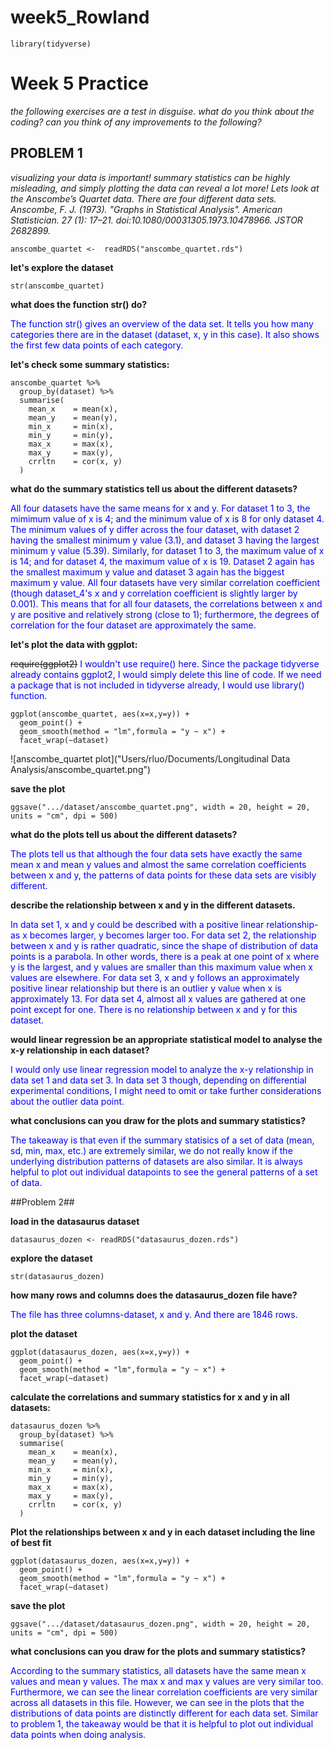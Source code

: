 # week5_Rowland

```{r}
library(tidyverse)
```

# Week 5 Practice #

*the following exercises are a test in disguise.*
*what do you think about the coding?* 
*can you think of any improvements to the following?*

## PROBLEM 1 ##

*visualizing your data is important!*
*summary statistics can be highly misleading, and simply plotting the data can reveal a lot more!*
*Lets look at the Anscombe’s Quartet data. There are four different data sets.*
*Anscombe, F. J. (1973). "Graphs in Statistical Analysis". American Statistician. 27 (1): 17–21. doi:10.1080/00031305.1973.10478966. JSTOR 2682899.*

```
anscombe_quartet <-  readRDS("anscombe_quartet.rds")
```

**let's explore the dataset**

```
str(anscombe_quartet)
```

**what does the function str() do?**

<span style = "color:blue"> The function str() gives an overview of the data set. It tells you how many categories there are in the dataset (dataset, x, y in this case). It also shows the first few data points of each category.</span>

**let's check some summary statistics:**

```
anscombe_quartet %>% 
  group_by(dataset) %>% 
  summarise(
    mean_x    = mean(x),
    mean_y    = mean(y),
    min_x     = min(x),
    min_y     = min(y),
    max_x     = max(x),
    max_y     = max(y),
    crrltn    = cor(x, y)
  )
```

**what do the summary statistics tell us about the different datasets?**

<span style = "color:blue"> All four datasets have the same means for x and y. For dataset 1 to 3, the mimimum value of x is 4; and the minimum value of x is 8 for only dataset 4. The minimum values of y differ across the four dataset, with dataset 2 having the smallest minimum y value (3.1), and dataset 3 having the largest minimum y value (5.39). Similarly, for dataset 1 to 3, the maximum value of x is 14; and for dataset 4, the maximum value of x is 19. Dataset 2 again has the smallest maximum y value and dataset 3 again has the biggest maximum y value. All four datasets have very similar correlation coefficient (though dataset_4's x and y correlation coefficient is slightly larger by 0.001). This means that for all four datasets, the correlations between x and y are positive and relatively strong (close to 1); furthermore, the degrees of correlation for the four dataset are approximately the same.</span>

**let's plot the data with ggplot:**

~~require(ggplot2)~~
<span style = "color:blue"> I wouldn't use require() here. Since the package tidyverse already contains ggplot2, I would simply delete this line of code. If we need a package that is not included in tidyverse already, I would use library() function.</span>

```
ggplot(anscombe_quartet, aes(x=x,y=y)) +
  geom_point() + 
  geom_smooth(method = "lm",formula = "y ~ x") +
  facet_wrap(~dataset)
```

![anscombe_quartet plot]("Users/rluo/Documents/Longitudinal Data Analysis/anscombe_quartet.png")

**save the plot**

```
ggsave(".../dataset/anscombe_quartet.png", width = 20, height = 20, units = "cm", dpi = 500)
```

**what do the plots tell us about the different datasets?**

<span style = "color:blue">The plots tell us that although the four data sets have exactly the same mean x and mean y values and almost the same correlation coefficients between x and y, the patterns of data points for these data sets are visibly different.</span>

**describe the relationship between x and y in the different datasets.**

<span style = "color:blue">In data set 1, x and y could be described with a positive linear relationship-as x becomes larger, y becomes larger too. For data set 2, the relationship between x and y is rather quadratic, since the shape of distribution of data points is a parabola. In other words, there is a peak at one point of x where y is the largest, and y values are smaller than this maximum value when x values are elsewhere. For data set 3, x and y follows an approximately positive linear relationship but there is an outlier y value when x is approximately 13. For data set 4, almost all x values are gathered at one point except for one. There is no relationship between x and y for this dataset.</span>

**would linear regression be an appropriate statistical model to analyse the x-y relationship in each dataset?**

<span style = "color:blue">I would only use linear regression model to analyze the x-y relationship in data set 1 and data set 3. In data set 3 though, depending on differential experimental conditions, I might need to omit or take further considerations about the outlier data point.</span>

**what conclusions can you draw for the plots and summary statistics?**

<span style = "color:blue">The takeaway is that even if the summary statisics of a set of data (mean, sd, min, max, etc.) are extremely similar, we do not really know if the underlying distribution patterns of datasets are also similar. It is always helpful to plot out individual datapoints to see the general patterns of a set of data.</span>

##Problem 2##

**load in the datasaurus dataset**

```
datasaurus_dozen <- readRDS("datasaurus_dozen.rds")
```

**explore the dataset**

```
str(datasaurus_dozen)
```

**how many rows and columns does the datasaurus_dozen file have?**

<span style = "color:blue">The file has three columns-dataset, x and y. And there are 1846 rows.</span>

**plot the dataset**

```
ggplot(datasaurus_dozen, aes(x=x,y=y)) +
  geom_point() + 
  geom_smooth(method = "lm",formula = "y ~ x") +
  facet_wrap(~dataset)
```

**calculate the correlations and summary statistics for x and y in all datasets:**

```
datasaurus_dozen %>% 
  group_by(dataset) %>% 
  summarise(
    mean_x    = mean(x),
    mean_y    = mean(y),
    min_x     = min(x),
    min_y     = min(y),
    max_x     = max(x),
    max_y     = max(y),
    crrltn    = cor(x, y)
  )
```

**Plot the relationships between x and y in each dataset including the line of best fit**

```
ggplot(datasaurus_dozen, aes(x=x,y=y)) +
  geom_point() + 
  geom_smooth(method = "lm",formula = "y ~ x") +
  facet_wrap(~dataset)
```

**save the plot**

```
ggsave(".../dataset/datasaurus_dozen.png", width = 20, height = 20, units = "cm", dpi = 500)
```

**what conclusions can you draw for the plots and summary statistics?**

<span style = "color:blue">According to the summary statistics, all datasets have the same mean x values and mean y values. The max x and max y values are very similar too. Furthermore, we can see the linear correlation coefficients are very similar across all datasets in this file. However, we can see in the plots that the distributions of data points are distinctly different for each data set. Similar to problem 1, the takeaway would be that it is helpful to plot out individual data points when doing analysis.</span>
